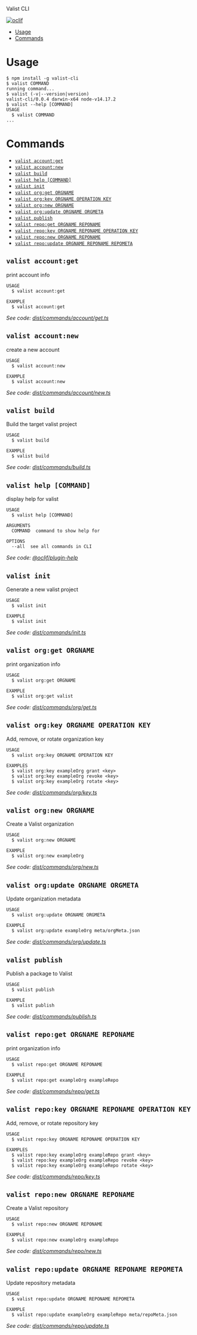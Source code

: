 Valist CLI

[![oclif](https://img.shields.io/badge/cli-oclif-brightgreen.svg)](https://oclif.io)

<!-- toc -->
* [Usage](#usage)
* [Commands](#commands)
<!-- tocstop -->
# Usage
<!-- usage -->
```sh-session
$ npm install -g valist-cli
$ valist COMMAND
running command...
$ valist (-v|--version|version)
valist-cli/0.0.4 darwin-x64 node-v14.17.2
$ valist --help [COMMAND]
USAGE
  $ valist COMMAND
...
```
<!-- usagestop -->
# Commands
<!-- commands -->
* [`valist account:get`](#valist-accountget)
* [`valist account:new`](#valist-accountnew)
* [`valist build`](#valist-build)
* [`valist help [COMMAND]`](#valist-help-command)
* [`valist init`](#valist-init)
* [`valist org:get ORGNAME`](#valist-orgget-orgname)
* [`valist org:key ORGNAME OPERATION KEY`](#valist-orgkey-orgname-operation-key)
* [`valist org:new ORGNAME`](#valist-orgnew-orgname)
* [`valist org:update ORGNAME ORGMETA`](#valist-orgupdate-orgname-orgmeta)
* [`valist publish`](#valist-publish)
* [`valist repo:get ORGNAME REPONAME`](#valist-repoget-orgname-reponame)
* [`valist repo:key ORGNAME REPONAME OPERATION KEY`](#valist-repokey-orgname-reponame-operation-key)
* [`valist repo:new ORGNAME REPONAME`](#valist-reponew-orgname-reponame)
* [`valist repo:update ORGNAME REPONAME REPOMETA`](#valist-repoupdate-orgname-reponame-repometa)

## `valist account:get`

print account info

```
USAGE
  $ valist account:get

EXAMPLE
  $ valist account:get
```

_See code: [dist/commands/account/get.ts](https://github.com/valist-io/valist/blob/v0.0.4/dist/commands/account/get.ts)_

## `valist account:new`

create a new account

```
USAGE
  $ valist account:new

EXAMPLE
  $ valist account:new
```

_See code: [dist/commands/account/new.ts](https://github.com/valist-io/valist/blob/v0.0.4/dist/commands/account/new.ts)_

## `valist build`

Build the target valist project

```
USAGE
  $ valist build

EXAMPLE
  $ valist build
```

_See code: [dist/commands/build.ts](https://github.com/valist-io/valist/blob/v0.0.4/dist/commands/build.ts)_

## `valist help [COMMAND]`

display help for valist

```
USAGE
  $ valist help [COMMAND]

ARGUMENTS
  COMMAND  command to show help for

OPTIONS
  --all  see all commands in CLI
```

_See code: [@oclif/plugin-help](https://github.com/oclif/plugin-help/blob/v3.2.2/src/commands/help.ts)_

## `valist init`

Generate a new valist project

```
USAGE
  $ valist init

EXAMPLE
  $ valist init
```

_See code: [dist/commands/init.ts](https://github.com/valist-io/valist/blob/v0.0.4/dist/commands/init.ts)_

## `valist org:get ORGNAME`

print organization info

```
USAGE
  $ valist org:get ORGNAME

EXAMPLE
  $ valist org:get valist
```

_See code: [dist/commands/org/get.ts](https://github.com/valist-io/valist/blob/v0.0.4/dist/commands/org/get.ts)_

## `valist org:key ORGNAME OPERATION KEY`

Add, remove, or rotate organization key

```
USAGE
  $ valist org:key ORGNAME OPERATION KEY

EXAMPLES
  $ valist org:key exampleOrg grant <key>
  $ valist org:key exampleOrg revoke <key>
  $ valist org:key exampleOrg rotate <key>
```

_See code: [dist/commands/org/key.ts](https://github.com/valist-io/valist/blob/v0.0.4/dist/commands/org/key.ts)_

## `valist org:new ORGNAME`

Create a Valist organization

```
USAGE
  $ valist org:new ORGNAME

EXAMPLE
  $ valist org:new exampleOrg
```

_See code: [dist/commands/org/new.ts](https://github.com/valist-io/valist/blob/v0.0.4/dist/commands/org/new.ts)_

## `valist org:update ORGNAME ORGMETA`

Update organization metadata

```
USAGE
  $ valist org:update ORGNAME ORGMETA

EXAMPLE
  $ valist org:update exampleOrg meta/orgMeta.json
```

_See code: [dist/commands/org/update.ts](https://github.com/valist-io/valist/blob/v0.0.4/dist/commands/org/update.ts)_

## `valist publish`

Publish a package to Valist

```
USAGE
  $ valist publish

EXAMPLE
  $ valist publish
```

_See code: [dist/commands/publish.ts](https://github.com/valist-io/valist/blob/v0.0.4/dist/commands/publish.ts)_

## `valist repo:get ORGNAME REPONAME`

print organization info

```
USAGE
  $ valist repo:get ORGNAME REPONAME

EXAMPLE
  $ valist repo:get exampleOrg exampleRepo
```

_See code: [dist/commands/repo/get.ts](https://github.com/valist-io/valist/blob/v0.0.4/dist/commands/repo/get.ts)_

## `valist repo:key ORGNAME REPONAME OPERATION KEY`

Add, remove, or rotate repository key

```
USAGE
  $ valist repo:key ORGNAME REPONAME OPERATION KEY

EXAMPLES
  $ valist repo:key exampleOrg exampleRepo grant <key>
  $ valist repo:key exampleOrg exampleRepo revoke <key>
  $ valist repo:key exampleOrg exampleRepo rotate <key>
```

_See code: [dist/commands/repo/key.ts](https://github.com/valist-io/valist/blob/v0.0.4/dist/commands/repo/key.ts)_

## `valist repo:new ORGNAME REPONAME`

Create a Valist repository

```
USAGE
  $ valist repo:new ORGNAME REPONAME

EXAMPLE
  $ valist repo:new exampleOrg exampleRepo
```

_See code: [dist/commands/repo/new.ts](https://github.com/valist-io/valist/blob/v0.0.4/dist/commands/repo/new.ts)_

## `valist repo:update ORGNAME REPONAME REPOMETA`

Update repository metadata

```
USAGE
  $ valist repo:update ORGNAME REPONAME REPOMETA

EXAMPLE
  $ valist repo:update exampleOrg exampleRepo meta/repoMeta.json
```

_See code: [dist/commands/repo/update.ts](https://github.com/valist-io/valist/blob/v0.0.4/dist/commands/repo/update.ts)_
<!-- commandsstop -->
